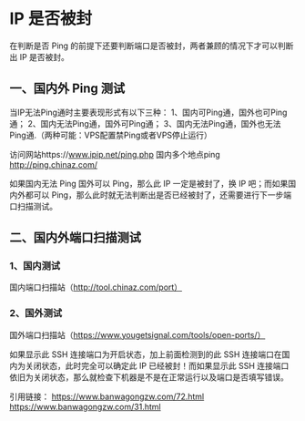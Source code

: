 # IP 是否被封
在判断是否 Ping 的前提下还要判断端口是否被封，两者兼顾的情况下才可以判断出 IP 是否被封。 

## 一、国内外 Ping 测试
当IP无法Ping通时主要表现形式有以下三种：
1、国内可Ping通，国外也可Ping通；
2、国内无法Ping通，国外可Ping通；
3、国内无法Ping通，国外也无法Ping通.（两种可能：VPS配置禁Ping或者VPS停止运行）

访问网站https://www.ipip.net/ping.php
国内多个地点ping http://ping.chinaz.com/

如果国内无法 Ping 国外可以 Ping，那么此 IP 一定是被封了，换 IP 吧；而如果国内外都可以 Ping，那么此时就无法判断出是否已经被封了，还需要进行下一步端口扫描测试。

## 二、国内外端口扫描测试
### 1、国内测试
国内端口扫描站（http://tool.chinaz.com/port）
### 2、国外测试
国外端口扫描站（https://www.yougetsignal.com/tools/open-ports/）

如果显示此 SSH 连接端口为开启状态，加上前面检测到的此 SSH 连接端口在国内为关闭状态，此时完全可以确定此 IP 已经被封！而如果显示此 SSH 连接端口依旧为关闭状态，那么就检查下机器是不是在正常运行以及端口是否填写错误。

引用链接：
https://www.banwagongzw.com/72.html
https://www.banwagongzw.com/31.html
